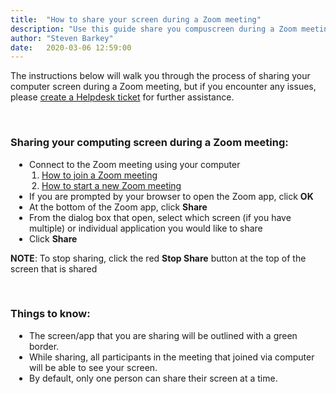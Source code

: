 ```yaml
---
title:  "How to share your screen during a Zoom meeting"
description: "Use this guide share you compuscreen during a Zoom meeting."
author: "Steven Barkey"
date:   2020-03-06 12:59:00
---
```

<p>The instructions below will walk you through the process of sharing your computer screen during a Zoom meeting, but if you encounter any issues, please <a class="external-link" href="https://caeshelp.ucdavis.edu" target="_blank">create a Helpdesk ticket</a> for further assistance.</p>
<br />

<h3>Sharing your computing screen during a Zoom meeting:</h3>
<ul style="PADDING-LEFT: 30px">
  <li>Connect to the Zoom meeting using your computer
    <ol style="PADDING-LEFT: 20px" type="1">
      <li><a class="external-link" href="https://computing.caes.ucdavis.edu/documentation/helpdesk/join-zoom-meeting" target="_blank">How to join a Zoom meeting</a></li>
      <li><a class="external-link" href="https://computing.caes.ucdavis.edu/documentation/helpdesk/host-zoom-meeting" target="_blank">How to start a new Zoom meeting</a></li>
    </ol>
  </li>
  <li>If you are prompted by your browser to open the Zoom app, click <b>OK</b></li>
  <li>At the bottom of the Zoom app, click <b>Share</b></li>
  <li>From the dialog box that open, select which screen (if you have multiple) or individual application you would like to share</li>
  <li>Click <b>Share</b></li>
</ul>
<p><b>NOTE</b>: To stop sharing, click the red <b>Stop Share</b> button at the top of the screen that is shared</p>
<br />

<h3>Things to know:</h3>
<ul style="PADDING-LEFT: 30px">
    <li>The screen/app that you are sharing will be outlined with a green border.</li>
    <li>While sharing, all participants in the meeting that joined via computer will be able to see your screen.</li>
    <li>By default, only one person can share their screen at a time.</li>
</ul>
<br />
